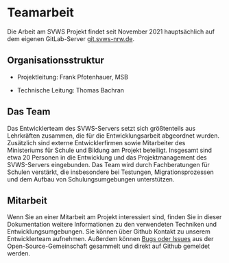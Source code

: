 # Teamarbeit 

Die Arbeit am SVWS Projekt findet seit November 2021 hauptsächlich auf dem eigenen GitLab-Server [git.svws-nrw.de](https://git.svws-nrw.de). 

## Organisationsstruktur

+ Projektleitung: Frank Pfotenhauer, MSB  

+ Technische Leitung: Thomas Bachran  

## Das Team 

Das Entwicklerteam des SVWS-Servers setzt sich größtenteils aus Lehrkräften zusammen, die für die Entwicklungsarbeit abgeordnet wurden. Zusätzlich sind externe Entwicklerfirmen sowie Mitarbeiter des Ministeriums für Schule und Bildung am Projekt beteiligt. Insgesamt sind etwa 20 Personen in die Entwicklung und das Projektmanagement des SVWS-Servers eingebunden. Das Team wird durch Fachberatungen für Schulen verstärkt, die insbesondere bei Testungen, Migrationsprozessen und dem Aufbau von Schulungsumgebungen unterstützen. 

## Mitarbeit

Wenn Sie an einer Mitarbeit am Projekt interessiert sind, finden Sie in dieser Dokumentation weitere Informationen zu den verwendeten Techniken und Entwicklungsumgebungen. Sie können über Github Kontakt zu unserem Entwicklerteam aufnehmen. Außerdem können [Bugs oder Issues](https://doku.svws-nrw.de/Teamarbeit/issues/) aus der Open-Source-Gemeinschaft gesammelt und direkt auf Github gemeldet werden. 

